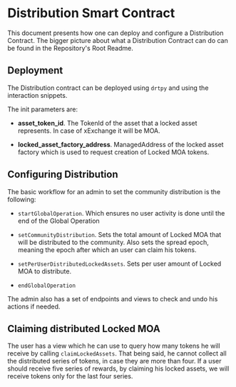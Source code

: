 # Distribution Smart Contract

This document presents how one can deploy and configure a Distribution Contract.
The bigger picture about what a Distribution Contract can do can be found in the Repository's Root Readme.

## Deployment

The Distribution contract can be deployed using `drtpy` and using the interaction snippets.

The init parameters are:

- __asset_token_id__. The TokenId of the asset that a locked asset represents. In case of xExchange it will be MOA.

- __locked_asset_factory_address__. ManagedAddress of the locked asset factory which is used to request creation of Locked MOA tokens.

## Configuring Distribution

The basic workflow for an admin to set the community distribution is the following:

- `startGlobalOperation`. Which ensures no user activity is done until the end of the Global Operation

- `setCommunityDistribution`. Sets the total amount of Locked MOA that will be distributed to the community. Also sets the spread epoch, meaning the epoch after which an user can claim his tokens.

- `setPerUserDistributedLockedAssets`. Sets per user amount of Locked MOA to distribute.

- `endGlobalOperation`

The admin also has a set of endpoints and views to check and undo his actions if needed.

## Claiming distributed Locked MOA

The user has a view which he can use to query how many tokens he will receive by calling `claimLockedAssets`. That being said, he cannot collect all the distributed series of tokens, in case they are more than four. If a user should receive five series of rewards, by claiming his locked assets, we will receive tokens only for the last four series.
